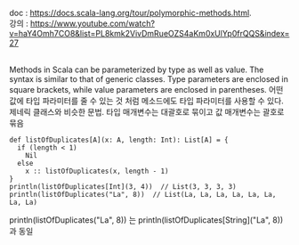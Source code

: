 
doc : https://docs.scala-lang.org/tour/polymorphic-methods.html.   
강의 : https://www.youtube.com/watch?v=haY4Omh7CO8&list=PL8kmk2VivDmRueOZS4aKm0xUlYp0frQQS&index=27    

<br/>
Methods in Scala can be parameterized by type as well as value. The syntax is similar to that of generic classes. Type parameters are enclosed in square brackets, while value parameters are enclosed in parentheses.
어떤 값에 타입 파라미터를 줄 수 있는 것 처럼 메소드에도 타입 파라미터를 사용할 수 있다. 제네릭 클래스와 비슷한 문법.    
타입 매개변수는 대괄호로 묶이고 값 매개변수는 괄호로 묶음

```
def listOfDuplicates[A](x: A, length: Int): List[A] = {
  if (length < 1)
    Nil
  else
    x :: listOfDuplicates(x, length - 1)
}
println(listOfDuplicates[Int](3, 4))  // List(3, 3, 3, 3)
println(listOfDuplicates("La", 8))  // List(La, La, La, La, La, La, La, La)

```

println(listOfDuplicates("La", 8))  는 println(listOfDuplicates[String]("La", 8)) 과 동일
